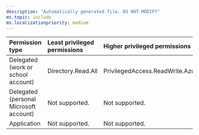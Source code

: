 ```yaml
---
description: "Automatically generated file. DO NOT MODIFY"
ms.topic: include
ms.localizationpriority: medium
---
```


|Permission type|Least privileged permissions|Higher privileged permissions|
|:---|:---|:---|
|Delegated (work or school account)|Directory.Read.All|PrivilegedAccess.ReadWrite.AzureAD|
|Delegated (personal Microsoft account)|Not supported.|Not supported.|
|Application|Not supported.|Not supported.|


